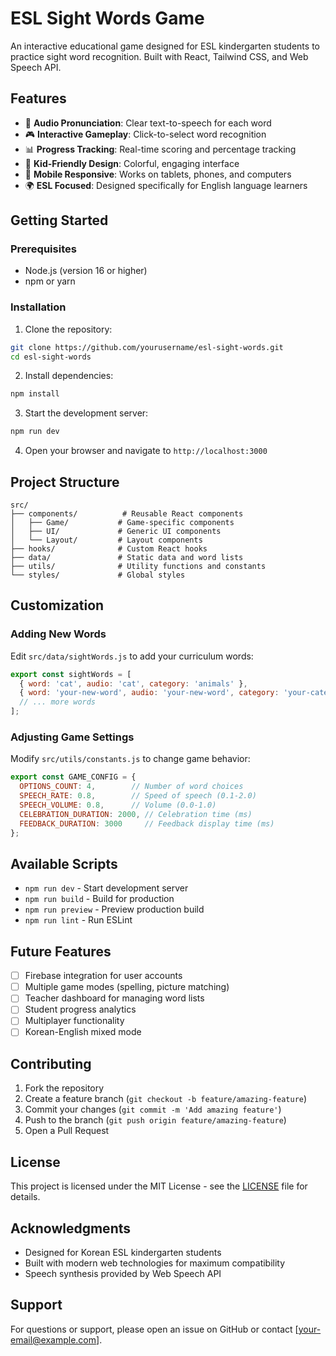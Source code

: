 # ESL Sight Words Game

An interactive educational game designed for ESL kindergarten students to practice sight word recognition. Built with React, Tailwind CSS, and Web Speech API.

## Features

- 🎵 **Audio Pronunciation**: Clear text-to-speech for each word
- 🎮 **Interactive Gameplay**: Click-to-select word recognition
- 📊 **Progress Tracking**: Real-time scoring and percentage tracking
- 🎨 **Kid-Friendly Design**: Colorful, engaging interface
- 📱 **Mobile Responsive**: Works on tablets, phones, and computers
- 🌍 **ESL Focused**: Designed specifically for English language learners

## Getting Started

### Prerequisites

- Node.js (version 16 or higher)
- npm or yarn

### Installation

1. Clone the repository:
```bash
git clone https://github.com/yourusername/esl-sight-words.git
cd esl-sight-words
```

2. Install dependencies:
```bash
npm install
```

3. Start the development server:
```bash
npm run dev
```

4. Open your browser and navigate to `http://localhost:3000`

## Project Structure

```
src/
├── components/          # Reusable React components
│   ├── Game/           # Game-specific components
│   ├── UI/             # Generic UI components
│   └── Layout/         # Layout components
├── hooks/              # Custom React hooks
├── data/               # Static data and word lists
├── utils/              # Utility functions and constants
└── styles/             # Global styles
```

## Customization

### Adding New Words

Edit `src/data/sightWords.js` to add your curriculum words:

```javascript
export const sightWords = [
  { word: 'cat', audio: 'cat', category: 'animals' },
  { word: 'your-new-word', audio: 'your-new-word', category: 'your-category' },
  // ... more words
];
```

### Adjusting Game Settings

Modify `src/utils/constants.js` to change game behavior:

```javascript
export const GAME_CONFIG = {
  OPTIONS_COUNT: 4,        // Number of word choices
  SPEECH_RATE: 0.8,        // Speed of speech (0.1-2.0)
  SPEECH_VOLUME: 0.8,      // Volume (0.0-1.0)
  CELEBRATION_DURATION: 2000, // Celebration time (ms)
  FEEDBACK_DURATION: 3000     // Feedback display time (ms)
};
```

## Available Scripts

- `npm run dev` - Start development server
- `npm run build` - Build for production
- `npm run preview` - Preview production build
- `npm run lint` - Run ESLint

## Future Features

- [ ] Firebase integration for user accounts
- [ ] Multiple game modes (spelling, picture matching)
- [ ] Teacher dashboard for managing word lists
- [ ] Student progress analytics
- [ ] Multiplayer functionality
- [ ] Korean-English mixed mode

## Contributing

1. Fork the repository
2. Create a feature branch (`git checkout -b feature/amazing-feature`)
3. Commit your changes (`git commit -m 'Add amazing feature'`)
4. Push to the branch (`git push origin feature/amazing-feature`)
5. Open a Pull Request

## License

This project is licensed under the MIT License - see the [LICENSE](LICENSE) file for details.

## Acknowledgments

- Designed for Korean ESL kindergarten students
- Built with modern web technologies for maximum compatibility
- Speech synthesis provided by Web Speech API

## Support

For questions or support, please open an issue on GitHub or contact [your-email@example.com].
